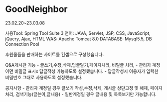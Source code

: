 # GoodNeighbor
23.02.20~23.03.08

사용Tool: Spring Tool Suite 3
언어: JAVA, Servlet, JSP, CSS, JavaScript, jQuery, Ajax, HTML
WAS: Apache Tomcat 8.0
DATABASE: Mysql5.5, DB Connection Pool

후원물품을 판매하는 사이트를 컨셉으로 구성했습니다.




Q&A게시판 기능 - 글쓰기,수정,삭제,답글달기,페이지처리, 비밀글 처리,
              - 관리자 계정이면 비밀글 표시x 답글작성 가능하도록 설정했습니다.
              - 답글작성시 이용자가 입력한 비밀번호 그대로 사용하도록 설정했습니다.




공지사항 - 관리자 계정일 경우 글쓰기 작성,수정,삭제, 게시글 상단고정 및 해제, 페이지처리, 검색기능(글쓴이,글내용)
        - 일반계정일 경우 글내용 및 목록보기만 가능합니다.
